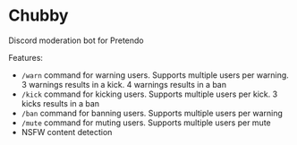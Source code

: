 # Chubby
Discord moderation bot for Pretendo

Features:

- `/warn` command for warning users. Supports multiple users per warning. 3 warnings results in a kick. 4 warnings results in a ban
- `/kick` command for kicking users. Supports multiple users per kick. 3 kicks results in a ban
- `/ban` command for banning users. Supports multiple users per warning
- `/mute` command for muting users. Supports multiple users per mute
- NSFW content detection
